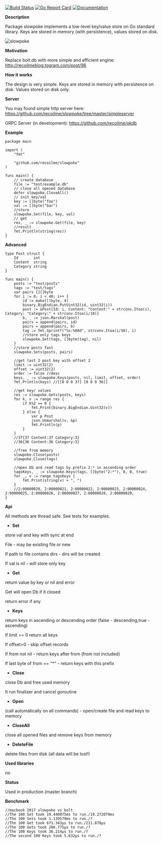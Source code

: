 [![Build Status](https://travis-ci.org/recoilme/slowpoke.svg?branch=master)](https://travis-ci.org/recoilme/slowpoke) [![Go Report Card](https://goreportcard.com/badge/github.com/recoilme/slowpoke)](https://goreportcard.com/report/github.com/recoilme/slowpoke)
[![Documentation](https://godoc.org/github.com/recoilme/slowpoke?status.svg)](https://godoc.org/github.com/recoilme/slowpoke)

**Description**

Package slowpoke implements a low-level key/value store on Go standard library. Keys are stored in memory (with persistence), values stored on disk.

![slowpoke](http://tggram.com/media/recoilme/photos/file_488344.jpg)

**Motivation**

Replace bolt.db with more simple and efficient engine: http://recoilmeblog.tggram.com/post/96

**How it works**

The design is very simple. Keys are stored in memory with persistence on disk. Values stored on disk only.


**Server**

You may found simple http server here: https://github.com/recoilme/slowpoke/tree/master/simpleserver

GRPC Server (in development): https://github.com/recoilme/okdb

**Example**

```
package main

import (
	"fmt"

	"github.com/recoilme/slowpoke"
)

func main() {
	// create database
	file := "test/example.db"
	// close all opened database
	defer slowpoke.CloseAll()
	// init key/val
	key := []byte("foo")
	val := []byte("bar")
	//store
	slowpoke.Set(file, key, val)
	// get
	res, _ := slowpoke.Get(file, key)
	//result
	fmt.Println(string(res))
}
```

**Advanced**

```
type Post struct {
	Id       int
	Content  string
	Category string
}

func main() {
	posts := "test/posts"
	tags := "test/tags"
	var pairs [][]byte
	for i := 0; i < 40; i++ {
		id := make([]byte, 4)
		binary.BigEndian.PutUint32(id, uint32(i))
		post := &Post{Id: i, Content: "Content:" + strconv.Itoa(i), Category: "Category:" + strconv.Itoa(i/10)}
		b, _ := json.Marshal(post)
		pairs = append(pairs, id)
		pairs = append(pairs, b)
		tag := fmt.Sprintf("%s:%08d", strconv.Itoa(i/10), i)
		//store only tags keys
		slowpoke.Set(tags, []byte(tag), nil)
	}
	//store posts fast
	slowpoke.Sets(posts, pairs)

	//get last 2 post key with offset 2
	limit := uint32(2)
	offset := uint32(2)
	order := false //desc
	keys, _ := slowpoke.Keys(posts, nil, limit, offset, order)
	fmt.Println(keys) //[[0 0 0 37] [0 0 0 36]]

	//get key/ values
	res := slowpoke.Gets(posts, keys)
	for k, v := range res {
		if k%2 == 0 {
			fmt.Print(binary.BigEndian.Uint32(v))
		} else {
			var p Post
			json.Unmarshal(v, &p)
			fmt.Println(p)
		}
	}
	//37{37 Content:37 Category:3}
	//36{36 Content:36 Category:3}

	//free from memory
	slowpoke.Close(posts)
	slowpoke.Close(tags)

	//open Db and read tags by prefix 2:* in ascending order
	tagsKeys, _ := slowpoke.Keys(tags, []byte("2:*"), 0, 0, true)
	for _, v := range tagsKeys {
		fmt.Print(string(v) + ", ")
	}
	//2:00000020, 2:00000021, 2:00000022, 2:00000023, 2:00000024, 2:00000025, 2:00000026, 2:00000027, 2:00000028, 2:00000029,
}
```

**Api**

All methods are thread safe. See tests for examples.


- **Set** 

store val and key with sync at end

File - may be existing file or new 

If path to file contains dirs - dirs will be created

If val is nil - will store only key


- **Get** 

return value by key or nil and error

Get will open Db if it closed

return error if any

- **Keys** 

return keys in ascending  or descending order (false - descending,true - ascending)

If limit == 0 return all keys

If offset>0 - skip offset records

If from not nil - return keys after from (from not included)

If last byte of from == "*" - return keys with this prefix

- **Close** 

close Db and free used memory

It run finalizer and cancel goroutine

- **Open** 

(call automatically on all commands) - open/create file and read keys to memory


- **CloseAll** 

close all opened files and remove keys from memory


- **DeleteFile** 

delete files from disk (all data will be lost!)


**Used libraries**

no

**Status**

Used in production (master branch)


**Benchmark**

```
//macbook 2017 slowpoke vs bolt
//The 100 Set took 19.440075ms to run./19.272079ms
//The 100 Sets took 1.139579ms to run./?
//The 100 Get took 671.343µs to run./211.878µs
//The 100 Gets took 206.775µs to run./?
//The 100 Keys took 36.214µs to run./?
//The second 100 Keys took 5.632µs to run./?
```
